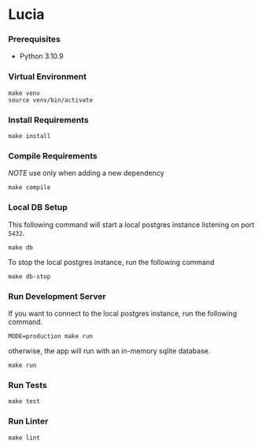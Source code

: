 # Lucia

### Prerequisites
- Python 3.10.9


### Virtual Environment
```
make venv
source venv/bin/activate
```
### Install Requirements
```
make install
```

### Compile Requirements 
*NOTE* use only when adding a new dependency
```
make compile
```
### Local DB Setup
This following command will start a local postgres instance listening on port `5432`.  
```
make db
```
To stop the local postgres instance, run the following command
```
make db-stop
```

### Run Development Server
If you want to connect to the local postgres instance, run the following command.
```
MODE=production make run
```
otherwise, the app will run with an in-memory sqlite database.
```
make run
```

### Run Tests
```
make test
```

### Run Linter
```
make lint
```